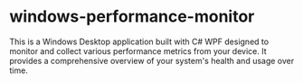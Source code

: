 # windows-performance-monitor
This is a Windows Desktop application built with C# WPF designed to monitor and collect various performance metrics from your device. It provides a comprehensive overview of your system's health and usage over time.
